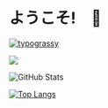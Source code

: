 # ようこそ!　👋

[![typograssy](https://typograssy.deno.dev/api?text=こんにちは！%20Hello%20World&comment=maple0603)](https://github.com/kawarimidoll/typograssy)




![](https://github-profile-summary-cards.vercel.app/api/cards/profile-details?username=maple0603&theme=vue)

![GitHub Stats](https://github-readme-stats.vercel.app/api?username=maple0603&show_icons=true)

[![Top Langs](https://github-readme-stats.vercel.app/api/top-langs/?username=maple0603&layout=compact&langs_count=6)](https://github.com/anuraghazra/github-readme-stats)
